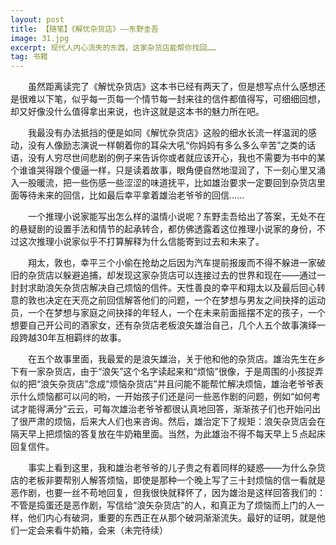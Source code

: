 ```yaml
---
layout: post
title: 【随笔】《解忧杂货店》——东野圭吾
image: 31.jpg
excerpt: 现代人内心流失的东西，这家杂货店能帮你找回……
tag: 书籍
---
```

　　虽然距离读完了《解忧杂货店》这本书已经有两天了，但是想写点什么感想还是很难以下笔，似乎每一页每一个情节每一封来往的信件都值得写，可细细回想，却又好像没什么值得拿出来说，也许这就是这本书的魅力所在吧。

　　我最没有办法抵挡的便是如同《解忧杂货店》这般的细水长流一样温润的感动，没有人像励志演说一样朝着你的耳朵大吼“你妈妈有多么多么辛苦”之类的话语，没有人穷尽世间悲剧的例子来告诉你或者就应该开心，我也不需要为书中的某个谁谁哭得跟个傻逼一样，只是读着故事，眼角便自然地湿润了，下一刻心里又涌入一股暖流，把一些伤感一些涩涩的味道抚平，比如雄治要求一定要回到杂货店里面等待未来的回信，比如最后幸平拿着雄治老爷爷的回信……

　　一个推理小说家能写出怎么样的温情小说呢？东野圭吾给出了答案，无处不在的悬疑剧的设置手法和情节的起承转合，都仿佛透露着这位推理小说家的身份，不过这次推理小说家似乎不打算解释为什么信能寄到过去和未来了。

　　翔太，敦也，幸平三个小偷在抢劫之后因为汽车提前报废而不得不躲进一家破旧的杂货店以躲避追捕，却发现这家杂货店可以连接过去的世界和现在——通过一封封求助浪矢杂货店解决自己烦恼的信件。天性善良的幸平和翔太以及最后回心转意的敦也决定在天亮之前回信解答他们的问题，一个在梦想与男友之间抉择的运动员，一个在梦想与家庭之间抉择的年轻人，一个在未来前面摇摆不定的孩子，一个想要自己开公司的酒家女，还有杂货店老板浪矢雄治自己，几个人五个故事演绎一段跨越30年互相羁绊的故事。

　　在五个故事里面，我最爱的是浪矢雄治，关于他和他的杂货店。雄治先生在乡下有一家杂货店，由于“浪矢”这个名字读起来和“烦恼”很像，于是周围的小孩捉弄似的把“浪矢杂货店”念成“烦恼杂货店”并且问能不能帮忙解决烦恼，雄治老爷爷表示什么烦恼都可以问的哟，一开始孩子们还是问一些恶作剧的问题，例如“如何考试才能得满分”云云，可每次雄治老爷爷都很认真地回答，渐渐孩子们也开始问出了很严肃的烦恼，后来大人们也来咨询。然后，雄治定下了规矩：浪矢杂货店会在隔天早上把烦恼的答复放在牛奶箱里面。当然，为此雄治不得不每天早上５点起床回复信件。

　　事实上看到这里，我和雄治老爷爷的儿子贵之有着同样的疑惑——为什么杂货店的老板非要帮别人解答烦恼，即使是那种一个晚上写了三十封烦恼的信一看就是恶作剧，也要一丝不苟地回复，但我很快就释怀了，因为雄治是这样回答我们的：不管是捣蛋还是恶作剧，写信给“浪矢杂货店”的人，和真正为了烦恼而上门的人一样，他们内心有破洞，重要的东西正在从那个破洞渐渐流失。最好的证明，就是他们一定会来看牛奶箱，会来（未完待续）